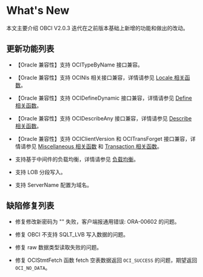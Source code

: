 # What's New

本文主要介绍 OBCI V2.0.3 迭代在之前版本基础上新增的功能和做出的改动。

## 更新功能列表

* 【Oracle 兼容性】支持 OCITypeByName 接口兼容。

* 【Oracle 兼容性】支持 OCINls 相关接口兼容，详情请参见 [Locale 相关函数](5.reference-function/14.local-functions.md)。

* 【Oracle 兼容性】支持 OCIDefineDynamic 接口兼容，详情请参见 [Define 相关函数](5.reference-function/15.define-functions.md)。

* 【Oracle 兼容性】支持 OCIDescribeAny 接口兼容，详情请参见 [Describe 相关函数](5.reference-function/13.describe-functions.md)。

* 【Oracle 兼容性】支持 OCIClientVersion 和 OCITransForget 接口兼容，详情请参见 [Miscellaneous 相关函数](5.reference-function/7.miscellaneous-functions.md) 和 [Transaction 相关函数](5.reference-function/6.transaction-functions.md)。

* 支持基于中间件的负载均衡，详情请参见 [负载均衡](6.developer-guide/3.load-balance.md)。

* 支持 LOB 分段写入。

* 支持 ServerName 配置为域名。

## 缺陷修复列表

* 修复修改新密码为 "" 失败，客户端报通用错误: ORA-00602 的问题。

* 修复 OBCI 不支持 SQLT_LVB 写入数据的问题。

* 修复 raw 数据类型读取失败的问题。

* 修复 OCIStmtFetch 函数 fetch 空表数据返回 `OCI_SUCCESS` 的问题，期望返回 `OCI_NO_DATA`。
